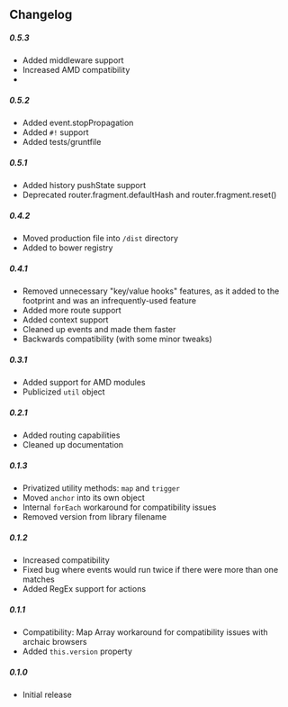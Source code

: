 ## Changelog

##### 0.5.3
* Added middleware support
* Increased AMD compatibility
* 

##### 0.5.2
* Added event.stopPropagation
* Added `#!` support
* Added tests/gruntfile

##### 0.5.1
* Added history pushState support
* Deprecated router.fragment.defaultHash and router.fragment.reset()

##### 0.4.2
* Moved production file into `/dist` directory
* Added to bower registry

##### 0.4.1
* Removed unnecessary "key/value hooks" features, as it added to the footprint and was an infrequently-used feature
* Added more route support
* Added context support
* Cleaned up events and made them faster
* Backwards compatibility (with some minor tweaks)

##### 0.3.1
* Added support for AMD modules
* Publicized `util` object

##### 0.2.1
* Added routing capabilities
* Cleaned up documentation

##### 0.1.3
* Privatized utility methods: `map` and `trigger`
* Moved `anchor` into its own object
* Internal `forEach` workaround for compatibility issues
* Removed version from library filename

##### 0.1.2
* Increased compatibility
* Fixed bug where events would run twice if there were more than one matches
* Added RegEx support for actions

##### 0.1.1
* Compatibility: Map Array workaround for compatibility issues with archaic browsers
* Added `this.version` property

##### 0.1.0
* Initial release
